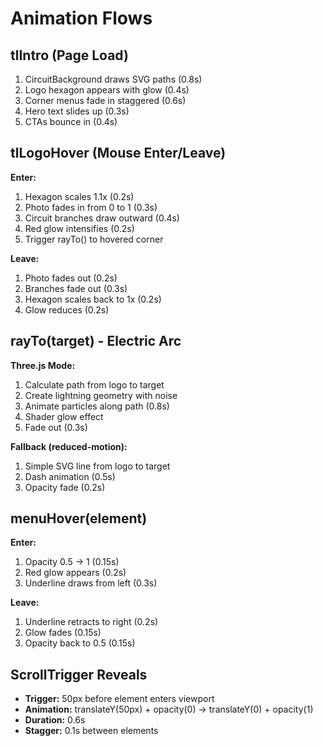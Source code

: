 # Animation Flows

## tlIntro (Page Load)
1. CircuitBackground draws SVG paths (0.8s)
2. Logo hexagon appears with glow (0.4s)
3. Corner menus fade in staggered (0.6s)
4. Hero text slides up (0.3s)
5. CTAs bounce in (0.4s)

## tlLogoHover (Mouse Enter/Leave)
**Enter:**
1. Hexagon scales 1.1x (0.2s)
2. Photo fades in from 0 to 1 (0.3s)
3. Circuit branches draw outward (0.4s)
4. Red glow intensifies (0.2s)
5. Trigger rayTo() to hovered corner

**Leave:**
1. Photo fades out (0.2s)
2. Branches fade out (0.3s)
3. Hexagon scales back to 1x (0.2s)
4. Glow reduces (0.2s)

## rayTo(target) - Electric Arc
**Three.js Mode:**
1. Calculate path from logo to target
2. Create lightning geometry with noise
3. Animate particles along path (0.8s)
4. Shader glow effect
5. Fade out (0.3s)

**Fallback (reduced-motion):**
1. Simple SVG line from logo to target
2. Dash animation (0.5s)
3. Opacity fade (0.2s)

## menuHover(element)
**Enter:**
1. Opacity 0.5 → 1 (0.15s)
2. Red glow appears (0.2s)
3. Underline draws from left (0.3s)

**Leave:**
1. Underline retracts to right (0.2s)
2. Glow fades (0.15s)
3. Opacity back to 0.5 (0.15s)

## ScrollTrigger Reveals
- **Trigger:** 50px before element enters viewport
- **Animation:** translateY(50px) + opacity(0) → translateY(0) + opacity(1)
- **Duration:** 0.6s
- **Stagger:** 0.1s between elements